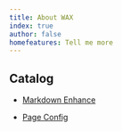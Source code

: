 ```yaml
---
title: About WAX
index: true
author: false
homefeatures: Tell me more
---
```


<HomeFeatures features="Striiiing" />

<AutoCatalog base='/learn' />

## Catalog

- [Markdown Enhance](markdown.md)

- [Page Config](page.md)
